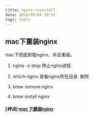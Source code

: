 ```yaml
---
title: nginx-reinstall
date: 2016/05/04 10:55
tags: tools
---
```


## mac下重装nginx

mac下彻底卸载nginx，并且重装。  

1.  nginx -s stop 停止nginx进程
    
2.  which nginx 查看nginx所在目录  删除
    
3.  brew remove nginx
    
4.  brew install nginx

##### [转自] [mac下重装nginx](https://my.oschina.net/luweiweiwei/blog/669474)